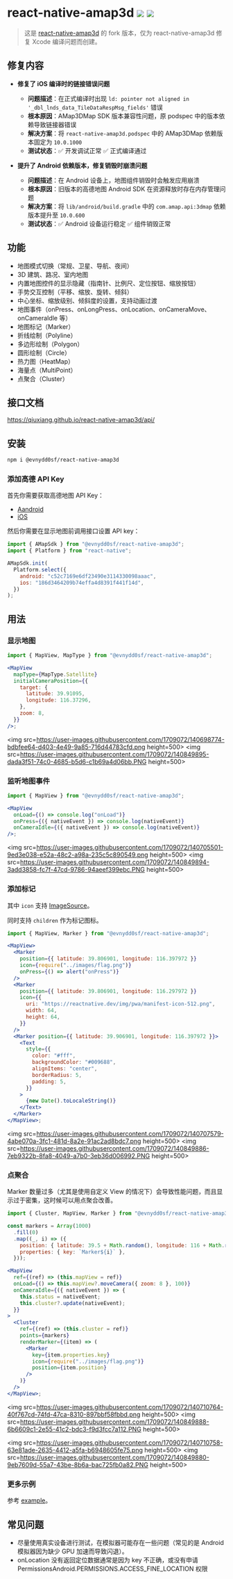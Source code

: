 # react-native-amap3d [![][version-badge]][npm] [![](https://github.com/evnydd0sf/react-native-amap3d/actions/workflows/build.yml/badge.svg)](https://github.com/evnydd0sf/react-native-amap3d/actions/workflows/build.yml)

> 这是 [react-native-amap3d](https://github.com/qiuxiang/react-native-amap3d) 的 fork 版本，仅为 react-native-amap3d 修复 Xcode 编译问题而创建。

## 修复内容

- **修复了 iOS 编译时的链接错误问题**
  - **问题描述**：在正式编译时出现 `ld: pointer not aligned in '_dbl_lnds_data_TileDataRespMsg_fields'` 错误
  - **根本原因**：AMap3DMap SDK 版本兼容性问题，原 podspec 中的版本依赖导致链接器错误
  - **解决方案**：将 `react-native-amap3d.podspec` 中的 AMap3DMap 依赖版本固定为 `10.0.1000`
  - **测试状态**：✅ 开发调试正常 ✅ 正式编译通过

- **提升了 Android 依赖版本，修复销毁时崩溃问题**
  - **问题描述**：在 Android 设备上，地图组件销毁时会触发应用崩溃
  - **根本原因**：旧版本的高德地图 Android SDK 在资源释放时存在内存管理问题
  - **解决方案**：将 `lib/android/build.gradle` 中的 `com.amap.api:3dmap` 依赖版本提升至 `10.0.600`
  - **测试状态**：✅ Android 设备运行稳定 ✅ 组件销毁正常

## 功能

- 地图模式切换（常规、卫星、导航、夜间）
- 3D 建筑、路况、室内地图
- 内置地图控件的显示隐藏（指南针、比例尺、定位按钮、缩放按钮）
- 手势交互控制（平移、缩放、旋转、倾斜）
- 中心坐标、缩放级别、倾斜度的设置，支持动画过渡
- 地图事件（onPress、onLongPress、onLocation、onCameraMove、onCameraIdle 等）
- 地图标记（Marker）
- 折线绘制（Polyline）
- 多边形绘制（Polygon）
- 圆形绘制（Circle）
- 热力图（HeatMap）
- 海量点（MultiPoint）
- 点聚合（Cluster）

## 接口文档

<https://qiuxiang.github.io/react-native-amap3d/api/>

## 安装

```bash
npm i @evnydd0sf/react-native-amap3d
```

### 添加高德 API Key

首先你需要获取高德地图 API Key：

- [Aandroid](http://lbs.amap.com/api/android-sdk/guide/create-project/get-key)
- [iOS](https://lbs.amap.com/api/ios-sdk/guide/create-project/get-key)

然后你需要在显示地图前调用接口设置 API key：

```js
import { AMapSdk } from "@evnydd0sf/react-native-amap3d";
import { Platform } from "react-native";

AMapSdk.init(
  Platform.select({
    android: "c52c7169e6df23490e3114330098aaac",
    ios: "186d3464209b74effa4d8391f441f14d",
  })
);
```

## 用法

### 显示地图

```jsx
import { MapView, MapType } from "@evnydd0sf/react-native-amap3d";

<MapView
  mapType={MapType.Satellite}
  initialCameraPosition={{
    target: {
      latitude: 39.91095,
      longitude: 116.37296,
    },
    zoom: 8,
  }}
/>;
```

<img src=<https://user-images.githubusercontent.com/1709072/140698774-bdbfee64-d403-4e49-9a85-716d44783cfd.png> height=500> <img src=<https://user-images.githubusercontent.com/1709072/140849895-dada3f51-74c0-4685-b5d6-c1b69a4d06bb.PNG> height=500>

### 监听地图事件

```jsx
import { MapView } from "@evnydd0sf/react-native-amap3d";

<MapView
  onLoad={() => console.log("onLoad")}
  onPress={({ nativeEvent }) => console.log(nativeEvent)}
  onCameraIdle={({ nativeEvent }) => console.log(nativeEvent)}
/>;
```

<img src=<https://user-images.githubusercontent.com/1709072/140705501-9ed3e038-e52a-48c2-a98a-235c5c890549.png> height=500> <img src=<https://user-images.githubusercontent.com/1709072/140849894-3add3858-fc7f-47cd-9786-94aeef399ebc.PNG> height=500>

### 添加标记

其中 `icon` 支持 [ImageSource](https://reactnative.dev/docs/image#imagesource)。

同时支持 `children` 作为标记图标。

```jsx
import { MapView, Marker } from "@evnydd0sf/react-native-amap3d";

<MapView>
  <Marker
    position={{ latitude: 39.806901, longitude: 116.397972 }}
    icon={require("../images/flag.png")}
    onPress={() => alert("onPress")}
  />
  <Marker
    position={{ latitude: 39.806901, longitude: 116.297972 }}
    icon={{
      uri: "https://reactnative.dev/img/pwa/manifest-icon-512.png",
      width: 64,
      height: 64,
    }}
  />
  <Marker position={{ latitude: 39.906901, longitude: 116.397972 }}>
    <Text
      style={{
        color: "#fff",
        backgroundColor: "#009688",
        alignItems: "center",
        borderRadius: 5,
        padding: 5,
      }}
    >
      {new Date().toLocaleString()}
    </Text>
  </Marker>
</MapView>;
```

<img src=<https://user-images.githubusercontent.com/1709072/140707579-4abe070a-3fc1-481d-8a2e-91ac2ad8bdc7.png> height=500> <img src=<https://user-images.githubusercontent.com/1709072/140849886-7eb9322b-8fa8-4049-a7b0-3eb36d006992.PNG> height=500>

### 点聚合

Marker 数量过多（尤其是使用自定义 View 的情况下）会导致性能问题，而且显示过于密集，这时候可以用点聚合改善。

```jsx
import { Cluster, MapView, Marker } from "@evnydd0sf/react-native-amap3d";

const markers = Array(1000)
  .fill(0)
  .map((_, i) => ({
    position: { latitude: 39.5 + Math.random(), longitude: 116 + Math.random() },
    properties: { key: `Marker${i}` },
  }));

<MapView
  ref={(ref) => (this.mapView = ref)}
  onLoad={() => this.mapView?.moveCamera({ zoom: 8 }, 100)}
  onCameraIdle={({ nativeEvent }) => {
    this.status = nativeEvent;
    this.cluster?.update(nativeEvent);
  }}
>
  <Cluster
    ref={(ref) => (this.cluster = ref)}
    points={markers}
    renderMarker={(item) => (
      <Marker
        key={item.properties.key}
        icon={require("../images/flag.png")}
        position={item.position}
      />
    )}
  />
</MapView>;
```

<img src=<https://user-images.githubusercontent.com/1709072/140710764-40f767cd-74fd-47ca-8310-897bbf58fbbd.png> height=500> <img src=<https://user-images.githubusercontent.com/1709072/140849888-6b6609c1-2e55-41c2-bdc3-f9d3fcc7a112.PNG> height=500>

<img src=<https://user-images.githubusercontent.com/1709072/140710758-63e81ade-2635-4412-a5fa-b6948605fe75.png> height=500> <img src=<https://user-images.githubusercontent.com/1709072/140849880-9eb7609d-55a7-43be-8b6a-bac725fb0a82.PNG> height=500>

### 更多示例

参考 [example](https://github.com/evnydd0sf/react-native-amap3d/tree/master/example-app)。

## 常见问题

- 尽量使用真实设备进行测试，在模拟器可能存在一些问题（常见的是 Android 模拟器因为缺少 GPU 加速而导致闪退）。
- onLocation 没有返回定位数据通常是因为 key 不正确，或没有申请 PermissionsAndroid.PERMISSIONS.ACCESS_FINE_LOCATION 权限

[npm]: https://www.npmjs.com/package/react-native-amap3d
[version-badge]: https://img.shields.io/npm/v/react-native-amap3d.svg
